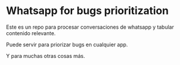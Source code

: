 # Whatsapp for bugs prioritization

Este es un repo para procesar conversaciones de whatsapp y tabular contenido relevante.

Puede servir para priorizar bugs en cualquier app.

Y para muchas otras cosas más.
